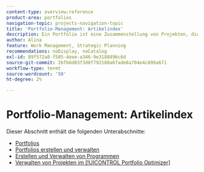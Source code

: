 ```yaml
---
content-type: overview;reference
product-area: portfolios
navigation-topic: projects-navigation-topic
title: 'Portfolio-Management: Artikelindex'
description: Ein Portfolio ist eine Zusammenstellung von Projekten, die einheitlich wirkende Merkmale aufweisen. Informationen zur Portfolioverwaltung finden Sie in den folgenden Abschnitten.
author: Alina
feature: Work Management, Strategic Planning
recommendations: noDisplay, noCatalog
exl-id: 89f572a8-f585-4eee-a346-9e3188496c6d
source-git-commit: 2bfb6d03f3d0f792180a67ade8a704e4c899a671
workflow-type: tm+mt
source-wordcount: '50'
ht-degree: 2%

---
```


# Portfolio-Management: Artikelindex

Dieser Abschnitt enthält die folgenden Unterabschnitte:

* [Portfolios](../../manage-work/portfolios/portfolios-overview/portfolio-overview-1.md)
* [Portfolios erstellen und verwalten](../../manage-work/portfolios/create-and-manage-portfolios/create-and-manage-portfolios.md)
* [Erstellen und Verwalten von Programmen](../../manage-work/portfolios/create-and-manage-programs/create-and-manage-programs.md)
* [Verwalten von Projekten im [!UICONTROL Portfolio Optimizer]](../../manage-work/portfolios/portfolio-optimizer/manage-projects-in-portfolio-optimizer.md)
